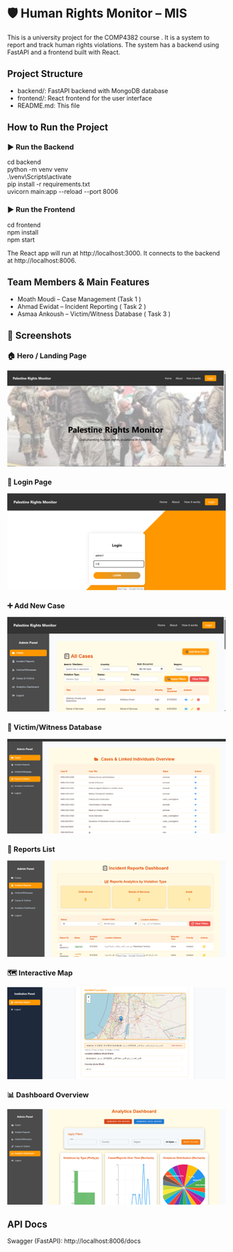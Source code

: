 # 🛡️ Human Rights Monitor – MIS
This is a university project for the COMP4382 course . It is a system to report and track human rights violations. The system has a backend using FastAPI and a frontend built with React.

## Project Structure
- backend/: FastAPI backend with MongoDB database  
- frontend/: React frontend for the user interface  
- README.md: This file

## How to Run the Project

### ▶️ Run the Backend

cd backend  
python -m venv venv  
.\venv\Scripts\activate  
pip install -r requirements.txt  
uvicorn main:app --reload --port 8006

### ▶️ Run the Frontend

cd frontend  
npm install  
npm start

The React app will run at http://localhost:3000.
It connects to the backend at http://localhost:8006.

## Team Members & Main Features

- Moath Moudi – Case Management (Task 1 )  
- Ahmad Ewidat – Incident Reporting ( Task 2 ) 
- Asmaa Ankoush – Victim/Witness Database ( Task 3 )

## 📸 Screenshots

### 🏠 Hero / Landing Page
![Hero Page](backend/screenshots/hero.png)

### 🔐 Login Page
![Login Page](backend/screenshots/login.PNG)

### ➕ Add New Case
![Add Case](backend/screenshots/addCase.PNG)

### 🧍 Victim/Witness Database
![Victim Page](backend/screenshots/victims.PNG)

### 📄 Reports List
![Reports Page](backend/screenshots/reports.PNG)


### 🗺️ Interactive Map
![Map Page](backend/screenshots/map.PNG)

### 📊 Dashboard Overview
![Dashboard](backend/screenshots/dashord.PNG)




## API Docs
Swagger (FastAPI): http://localhost:8006/docs
